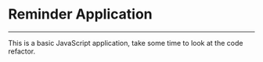 # Reminder Application

---

This is a basic JavaScript application, take some time to look at the code refactor. 
